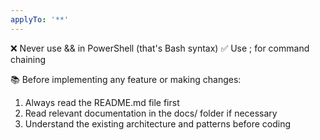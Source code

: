 ```yaml
---
applyTo: '**'
---
```

❌ Never use && in PowerShell (that's Bash syntax)
✅ Use ; for command chaining

📚 Before implementing any feature or making changes:
1. Always read the README.md file first
2. Read relevant documentation in the docs/ folder if necessary
3. Understand the existing architecture and patterns before coding


